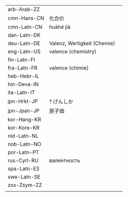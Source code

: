 | | | |
|-|-|-|
| arb-Arab-ZZ |  |  |
| cmn-Hans-CN | 化合价 |  |
| cmn-Latn-CN | huàhé jià |  |
| dan-Latn-DK |  |  |
| deu-Latn-DE | Valenz, Wertigkeit (Chemie) |  |
| eng-Latn-US | valence (chemistry) |  |
| fin-Latn-FI |  |  |
| fra-Latn-FR | valence (chimie) |  |
| heb-Hebr-IL |  |  |
| hin-Deva-IN |  |  |
| ita-Latn-IT |  |  |
| jpn-Hrkt-JP | ? げんしか |  |
| jpn-Jpan-JP | 原子価 |  |
| kor-Hang-KR |  |  |
| kor-Kore-KR |  |  |
| nld-Latn-NL |  |  |
| nob-Latn-NO |  |  |
| por-Latn-PT |  |  |
| rus-Cyrl-RU | вале́нтность |  |
| spa-Latn-ES |  |  |
| swe-Latn-SE |  |  |
| zxx-Zsym-ZZ |  |  |
|  |  |  |
